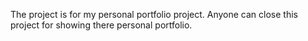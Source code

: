The project is for my personal portfolio project. 
Anyone can close this project for showing there personal portfolio. 
